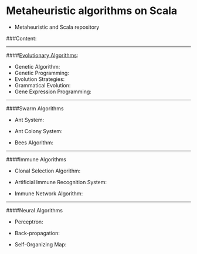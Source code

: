 Metaheuristic algorithms on Scala
=================================
+ Metaheuristic and Scala repository

###Content:

-------------------------------

####[Evolutionary Algorithms](http://github.com/immediatus/metaheuristic-algorithms/tree/master/evolutionary):

* Genetic Algorithm:
* Genetic Programming:
* Evolution Strategies:
* Grammatical Evolution:
* Gene Expression Programming:

-------------------------------

####Swarm Algorithms

* Ant System:

* Ant Colony System:

* Bees Algorithm:

-------------------------------

####Immune Algorithms

* Clonal Selection Algorithm:

* Artificial Immune Recognition System:

* Immune Network Algorithm:

-------------------------------

####Neural Algorithms

* Perceptron:

* Back-propagation:

* Self-Organizing Map:
